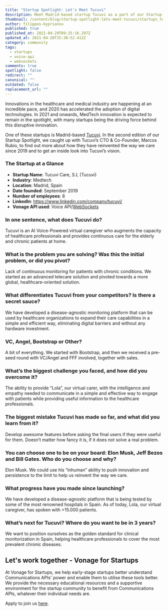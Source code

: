 ```yaml
---
title: "Startup Spotlight: Let's Meet Tucuvi"
description: Meet Madrid-based startup Tucuvi as a part of our Startup Spotlight series.
thumbnail: /content/blog/startup-spotlight-lets-meet-tucuvi/startups_tucuvi_1200x600.png
author: filippos-kyprianou
published: true
published_at: 2021-04-29T09:25:16.297Z
updated_at: 2021-04-28T15:38:52.412Z
category: community
tags:
  - startups
  - voice-api
  - websockets
comments: true
spotlight: false
redirect: ""
canonical: ""
outdated: false
replacement_url: ""
---
```

Innovations in the healthcare and medical industry are happening at an incredible pace, and 2020 has accelerated the adoption of digital technologies. In 2021 and onwards, MedTech innovation is expected to remain in the spotlight, with many startups being the driving force behind this disruptive innovation.

One of these startups is Madrid-based [Tucuvi](https://tucuvi.com/). In the second edition of our Startup Spotlight, we caught up with Tucuvi’s CTO & Co-Founder, Marcos Rubio, to find out more about how they have reinvented the way we care since 2019 and to get an inside look into Tucuvi’s vision. 

### The Startup at a Glance

* **Startup Name**: Tucuvi Care, S.L (Tucuvi)
* **Industry**: Medtech
* **Location**: Madrid, Spain
* **Date founded**: September 2019
* **Number of employees**: 8
* **LinkedIn**: <https://www.linkedin.com/company/tucuvi/>
* **Vonage API used**: Voice API/[WebSockets](https://developer.vonage.com/voice/voice-api/guides/websockets)

### In one sentence, what does Tucuvi do?

Tucuvi is an AI Voice-Powered virtual caregiver who augments the capacity of healthcare professionals and provides continuous care for the elderly and chronic patients at home.

### What is the problem you are solving? Was this the initial problem, or did you pivot?

Lack of continuous monitoring for patients with chronic conditions. We started as an advanced telecare solution and pivoted towards a more global, healthcare-oriented solution.

### What differentiates Tucuvi from your competitors? Is there a secret sauce?

We have developed a disease-agnostic monitoring platform that can be used by healthcare organizations to expand their care capabilities in a simple and efficient way, eliminating digital barriers and without any hardware investment.

### VC, Angel, Bootstrap or Other?

A bit of everything. We started with Bootstrap, and then we received a pre-seed round with VC/Angel and FFF involved, together with sales.

### What’s the biggest challenge you faced, and how did you overcome it?

The ability to provide “Lola”, our virtual carer, with the intelligence and empathy needed to communicate in a simple and effective way to engage with patients while providing useful information to the healthcare professionals. 

### The biggest mistake Tucuvi has made so far, and what did you learn from it?

Develop awesome features before asking the final users if they were useful for them. Doesn’t matter how fancy it is, if it does not solve a real problem.

### You can choose one to be on your board: Elon Musk, Jeff Bezos and Bill Gates. Who do you choose and why? 

Elon Musk. We could use his “inhuman” ability to push innovation and persistence to the limit to help us reinvent the way we care. 

### What progress have you made since launching? 

We have developed a disease-agnostic platform that is being tested by some of the most renowned hospitals in Spain. As of today, Lola, our virtual caregiver, has spoken with >15.000 patients.

### What’s next for Tucuvi? Where do you want to be in 3 years?

We want to position ourselves as the golden standard for clinical monitorization in Spain, helping healthcare professionals to cover the most prevalent chronic diseases.

## Let's work together - Vonage for Startups

At Vonage for Startups, we help early-stage startups better understand Communications APIs' power and enable them to utilise these tools better. We provide the necessary educational resources and a supportive environment for the startup community to benefit from Communications APIs, whatever their individual needs are.

Apply to join us [here](https://vonage.dev/3d093hA).